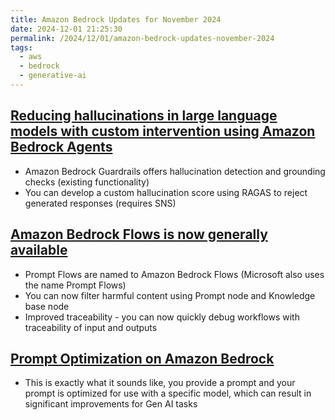 ```yaml
---
title: Amazon Bedrock Updates for November 2024
date: 2024-12-01 21:25:30
permalink: /2024/12/01/amazon-bedrock-updates-november-2024
tags:
  - aws
  - bedrock
  - generative-ai
---
```


## [Reducing hallucinations in large language models with custom intervention using Amazon Bedrock Agents](https://aws.amazon.com/blogs/machine-learning/reducing-hallucinations-in-large-language-models-with-custom-intervention-using-amazon-bedrock-agents/)

- Amazon Bedrock Guardrails offers hallucination detection and grounding checks (existing functionality)
- You can develop a custom hallucination score using RAGAS to reject generated responses (requires SNS)

## [Amazon Bedrock Flows is now generally available](https://aws.amazon.com/blogs/machine-learning/amazon-bedrock-flows-is-now-generally-available-with-enhanced-safety-and-traceability/)

- Prompt Flows are named to Amazon Bedrock Flows (Microsoft also uses the name Prompt Flows)
- You can now filter harmful content using Prompt node and Knowledge base node
- Improved traceability - you can now quickly debug workflows with traceability of input and outputs

## [Prompt Optimization on Amazon Bedrock](https://aws.amazon.com/blogs/machine-learning/improve-the-performance-of-your-generative-ai-applications-with-prompt-optimization-on-amazon-bedrock/)

- This is exactly what it sounds like, you provide a prompt and your prompt is optimized for use with a specific model, which can result in significant improvements for Gen AI tasks
